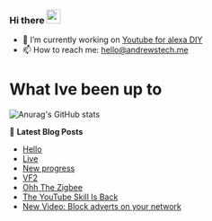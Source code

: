 ### Hi there <a href="https://www.gautamkrishnar.com/"><img src="https://media.giphy.com/media/hvRJCLFzcasrR4ia7z/giphy.gif" width="25px"></a>

<!--
**andrewstech/andrewstech** is a ✨ _special_ ✨ repository because its `README.md` (this file) appears on your GitHub profile.

Here are some ideas to get you started:

-->

- 🔭 I’m currently working on [Youtube for alexa DIY](https://github.com/unofficial-skills/DIY-youtube-for-alexa)
- 📫 How to reach me: hello@andrewstech.me

# What Ive been up to

![Anurag's GitHub stats](https://github-readme-stats.vercel.app/api?username=andrewstech&show_icons=true)

📕 **Latest Blog Posts**
<!-- BLOG-POST-LIST:START -->
- [Hello](https://youtube.diy.andrewstech.me/blog/Hello)
- [Live](https://youtube.diy.andrewstech.me/blog/Live)
- [New progress](https://youtube.diy.andrewstech.me/blog/progress)
- [VF2](https://youtube.diy.andrewstech.me/blog/vf2)
- [Ohh The Zigbee](https://andrewstech.me/ohh-the-zigbee/)
- [The YouTube Skill Is Back](https://andrewstech.me/the-youtube-skill-is-back/)
- [New Video: Block adverts on your network](https://andrewstech.me/new-video-block-adverts-on-your-network/)
<!-- BLOG-POST-LIST:END -->

